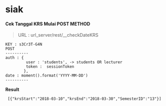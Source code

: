 # siak


#### Cek Tanggal KRS Mulai **POST METHOD** 
> URL : url_server/rest/__checkDateKRS 
```
KEY : s3Cr3T-G4N
POST
----------
auth : {
         user : 'students', -> students OR lecturer
         token :  sessionToken
        },
date : moment().format('YYYY-MM-DD')
----------
```
**Result**
```
 [{"krsStart":"2018-03-10","krsEnd":"2018-03-30","SemesterID":"13"}]
```

 
